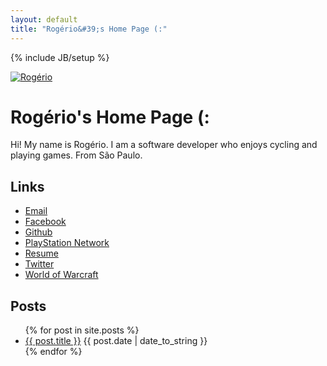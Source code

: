 ```yaml
---
layout: default
title: "Rogério&#39;s Home Page (:"
---
```

{% include JB/setup %}

<div class="page-header">
  <a href="/"><img alt="Rogério" src="http://www.gravatar.com/avatar/5dc63b0e1394be552daf2ad84418bb40?s=220" class="img-circle me"></a>
  <h1>Rogério&#39;s Home Page (:</h1>
</div>

<div class="row">
  <div class="span12">
    <p>Hi! My name is Rogério. I am a software developer who enjoys cycling and playing games. From São Paulo.</p>
  </div>
</div>

<h2>Links</h2>

<ul>
  <li><a href="mailto:me@ro.ger.io">Email</a></li>
  <li><a target="_blank" href="http://www.facebook.com/profile.php?id=100003300747026l">Facebook</a></li>
  <li><a target="_blank" href="https://github.com/yokomizor">Github</a></li>
  <li><a target="_blank" href="http://br.playstation.com/publictrophy/?onlinename=yokomizor">PlayStation Network</a></li>
  <li><a href="/resume.html">Resume</a></li>
  <li><a target="_blank" href="https://twitter.com/yokomizor">Twitter</a></li>
  <li><a target="_blank" href="http://us.battle.net/wow/pt/character/nemesis/Ezek/advanced">World of Warcraft</a></li>
</ul>

<h2>Posts</h2>

<ul>
{% for post in site.posts %}
  <li><a href="{{ BASE_PATH }}{{ post.url }}">{{ post.title }}</a> <span class="date">{{ post.date | date_to_string }}</span></li>
{% endfor %}
</ul>
